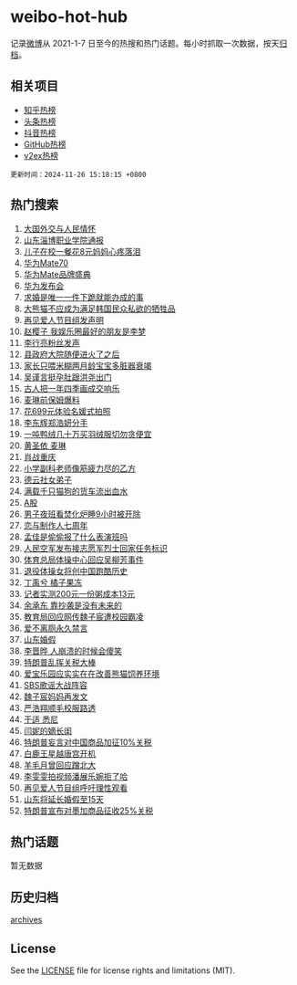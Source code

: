 # weibo-hot-hub

记录[微博](https://www.weibo.com)从 2021-1-7 日至今的热搜和热门话题。每小时抓取一次数据，按天[归档](archives)。

## 相关项目

- [知乎热榜](https://github.com/lonnyzhang423/zhihu-hot-hub)
- [头条热榜](https://github.com/lonnyzhang423/toutiao-hot-hub)
- [抖音热榜](https://github.com/lonnyzhang423/douyin-hot-hub)
- [GitHub热榜](https://github.com/lonnyzhang423/github-hot-hub)
- [v2ex热榜](https://github.com/lonnyzhang423/v2ex-hot-hub)


`更新时间：2024-11-26 15:18:15 +0800`

## 热门搜索

1. [大国外交与人民情怀](https://m.weibo.cn/search?containerid=100103type%3D1%26t%3D10%26q%3D%23%E5%A4%A7%E5%9B%BD%E5%A4%96%E4%BA%A4%E4%B8%8E%E4%BA%BA%E6%B0%91%E6%83%85%E6%80%80%23&stream_entry_id=51&isnewpage=1&extparam=seat%3D1%26pos%3D0%26filter_type%3Drealtimehot%26stream_entry_id%3D51%26c_type%3D51%26dgr%3D0%26q%3D%2523%25E5%25A4%25A7%25E5%259B%25BD%25E5%25A4%2596%25E4%25BA%25A4%25E4%25B8%258E%25E4%25BA%25BA%25E6%25B0%2591%25E6%2583%2585%25E6%2580%2580%2523%26cate%3D10103%26display_time%3D1732605494%26pre_seqid%3D17326054945670174213877)
1. [山东淄博职业学院通报](https://m.weibo.cn/search?containerid=100103type%3D1%26t%3D10%26q%3D%23%E5%B1%B1%E4%B8%9C%E6%B7%84%E5%8D%9A%E8%81%8C%E4%B8%9A%E5%AD%A6%E9%99%A2%E9%80%9A%E6%8A%A5%23&stream_entry_id=31&isnewpage=1&extparam=seat%3D1%26stream_entry_id%3D31%26dgr%3D0%26band_rank%3D1%26filter_type%3Drealtimehot%26pos%3D0%26flag%3D1%26q%3D%2523%25E5%25B1%25B1%25E4%25B8%259C%25E6%25B7%2584%25E5%258D%259A%25E8%2581%258C%25E4%25B8%259A%25E5%25AD%25A6%25E9%2599%25A2%25E9%2580%259A%25E6%258A%25A5%2523%26c_type%3D31%26realpos%3D1%26lcate%3D5001%26cate%3D5001%26display_time%3D1732605494%26pre_seqid%3D17326054945670174213877)
1. [儿子在校一餐花8元妈妈心疼落泪](https://m.weibo.cn/search?containerid=100103type%3D1%26t%3D10%26q%3D%23%E5%84%BF%E5%AD%90%E5%9C%A8%E6%A0%A1%E4%B8%80%E9%A4%90%E8%8A%B18%E5%85%83%E5%A6%88%E5%A6%88%E5%BF%83%E7%96%BC%E8%90%BD%E6%B3%AA%23&stream_entry_id=31&isnewpage=1&extparam=seat%3D1%26stream_entry_id%3D31%26dgr%3D0%26band_rank%3D2%26filter_type%3Drealtimehot%26pos%3D1%26flag%3D2%26q%3D%2523%25E5%2584%25BF%25E5%25AD%2590%25E5%259C%25A8%25E6%25A0%25A1%25E4%25B8%2580%25E9%25A4%2590%25E8%258A%25B18%25E5%2585%2583%25E5%25A6%2588%25E5%25A6%2588%25E5%25BF%2583%25E7%2596%25BC%25E8%2590%25BD%25E6%25B3%25AA%2523%26c_type%3D31%26realpos%3D2%26lcate%3D5001%26cate%3D5001%26display_time%3D1732605494%26pre_seqid%3D17326054945670174213877)
1. [华为Mate70](https://m.weibo.cn/search?containerid=100103type%3D1%26t%3D10%26q%3D%23%E5%8D%8E%E4%B8%BAMate70%23&stream_entry_id=31&isnewpage=1&extparam=seat%3D1%26stream_entry_id%3D31%26dgr%3D0%26band_rank%3D3%26filter_type%3Drealtimehot%26pos%3D2%26flag%3D0%26q%3D%2523%25E5%258D%258E%25E4%25B8%25BAMate70%2523%26c_type%3D31%26realpos%3D3%26lcate%3D5001%26cate%3D5001%26display_time%3D1732605494%26pre_seqid%3D17326054945670174213877)
1. [华为Mate品牌盛典](https://m.weibo.cn/search?containerid=100103type%3D1%26t%3D296%26q%3D%23%E5%8D%8E%E4%B8%BAMate%E5%93%81%E7%89%8C%E7%9B%9B%E5%85%B8%E6%95%AC%E8%AF%B7%E6%9C%9F%E5%BE%85%23&hide_search_bar=0&replace_title=+&extparam=hide_channel%3D1)
1. [华为发布会](https://m.weibo.cn/search?containerid=100103type%3D1%26t%3D10%26q%3D%E5%8D%8E%E4%B8%BA%E5%8F%91%E5%B8%83%E4%BC%9A&stream_entry_id=31&isnewpage=1&extparam=seat%3D1%26stream_entry_id%3D31%26dgr%3D0%26band_rank%3D4%26filter_type%3Drealtimehot%26pos%3D4%26flag%3D1%26q%3D%25E5%258D%258E%25E4%25B8%25BA%25E5%258F%2591%25E5%25B8%2583%25E4%25BC%259A%26c_type%3D31%26realpos%3D4%26lcate%3D5001%26cate%3D5001%26display_time%3D1732605494%26pre_seqid%3D17326054945670174213877)
1. [求婚是唯一一件下跪就能办成的事](https://m.weibo.cn/search?containerid=100103type%3D1%26t%3D10%26q%3D%E6%B1%82%E5%A9%9A%E6%98%AF%E5%94%AF%E4%B8%80%E4%B8%80%E4%BB%B6%E4%B8%8B%E8%B7%AA%E5%B0%B1%E8%83%BD%E5%8A%9E%E6%88%90%E7%9A%84%E4%BA%8B&stream_entry_id=31&isnewpage=1&extparam=seat%3D1%26stream_entry_id%3D31%26dgr%3D0%26band_rank%3D5%26filter_type%3Drealtimehot%26pos%3D5%26flag%3D1%26q%3D%25E6%25B1%2582%25E5%25A9%259A%25E6%2598%25AF%25E5%2594%25AF%25E4%25B8%2580%25E4%25B8%2580%25E4%25BB%25B6%25E4%25B8%258B%25E8%25B7%25AA%25E5%25B0%25B1%25E8%2583%25BD%25E5%258A%259E%25E6%2588%2590%25E7%259A%2584%25E4%25BA%258B%26c_type%3D31%26realpos%3D5%26lcate%3D5001%26cate%3D5001%26display_time%3D1732605494%26pre_seqid%3D17326054945670174213877)
1. [大熊猫不应成为满足韩国民众私欲的牺牲品](https://m.weibo.cn/search?containerid=100103type%3D1%26t%3D10%26q%3D%23%E5%A4%A7%E7%86%8A%E7%8C%AB%E4%B8%8D%E5%BA%94%E6%88%90%E4%B8%BA%E6%BB%A1%E8%B6%B3%E9%9F%A9%E5%9B%BD%E6%B0%91%E4%BC%97%E7%A7%81%E6%AC%B2%E7%9A%84%E7%89%BA%E7%89%B2%E5%93%81%23&stream_entry_id=31&isnewpage=1&extparam=seat%3D1%26stream_entry_id%3D31%26dgr%3D0%26band_rank%3D6%26filter_type%3Drealtimehot%26pos%3D6%26flag%3D1%26q%3D%2523%25E5%25A4%25A7%25E7%2586%258A%25E7%258C%25AB%25E4%25B8%258D%25E5%25BA%2594%25E6%2588%2590%25E4%25B8%25BA%25E6%25BB%25A1%25E8%25B6%25B3%25E9%259F%25A9%25E5%259B%25BD%25E6%25B0%2591%25E4%25BC%2597%25E7%25A7%2581%25E6%25AC%25B2%25E7%259A%2584%25E7%2589%25BA%25E7%2589%25B2%25E5%2593%2581%2523%26c_type%3D31%26realpos%3D6%26lcate%3D5001%26cate%3D5001%26display_time%3D1732605494%26pre_seqid%3D17326054945670174213877)
1. [再见爱人节目组发声明](https://m.weibo.cn/search?containerid=100103type%3D1%26t%3D10%26q%3D%23%E5%86%8D%E8%A7%81%E7%88%B1%E4%BA%BA%E8%8A%82%E7%9B%AE%E7%BB%84%E5%8F%91%E5%A3%B0%E6%98%8E%23&stream_entry_id=31&isnewpage=1&extparam=seat%3D1%26stream_entry_id%3D31%26dgr%3D0%26band_rank%3D7%26filter_type%3Drealtimehot%26pos%3D7%26flag%3D1%26q%3D%2523%25E5%2586%258D%25E8%25A7%2581%25E7%2588%25B1%25E4%25BA%25BA%25E8%258A%2582%25E7%259B%25AE%25E7%25BB%2584%25E5%258F%2591%25E5%25A3%25B0%25E6%2598%258E%2523%26c_type%3D31%26realpos%3D7%26lcate%3D5001%26cate%3D5001%26display_time%3D1732605494%26pre_seqid%3D17326054945670174213877)
1. [赵樱子 我娱乐圈最好的朋友是李梦](https://m.weibo.cn/search?containerid=100103type%3D1%26t%3D10%26q%3D%E8%B5%B5%E6%A8%B1%E5%AD%90+%E6%88%91%E5%A8%B1%E4%B9%90%E5%9C%88%E6%9C%80%E5%A5%BD%E7%9A%84%E6%9C%8B%E5%8F%8B%E6%98%AF%E6%9D%8E%E6%A2%A6&stream_entry_id=31&isnewpage=1&extparam=seat%3D1%26stream_entry_id%3D31%26dgr%3D0%26band_rank%3D8%26filter_type%3Drealtimehot%26pos%3D8%26flag%3D2%26q%3D%25E8%25B5%25B5%25E6%25A8%25B1%25E5%25AD%2590%2520%25E6%2588%2591%25E5%25A8%25B1%25E4%25B9%2590%25E5%259C%2588%25E6%259C%2580%25E5%25A5%25BD%25E7%259A%2584%25E6%259C%258B%25E5%258F%258B%25E6%2598%25AF%25E6%259D%258E%25E6%25A2%25A6%26c_type%3D31%26realpos%3D8%26lcate%3D5001%26cate%3D5001%26display_time%3D1732605494%26pre_seqid%3D17326054945670174213877)
1. [李行亮粉丝发声](https://m.weibo.cn/search?containerid=100103type%3D1%26t%3D10%26q%3D%23%E6%9D%8E%E8%A1%8C%E4%BA%AE%E7%B2%89%E4%B8%9D%E5%8F%91%E5%A3%B0%23&stream_entry_id=31&isnewpage=1&extparam=seat%3D1%26stream_entry_id%3D31%26dgr%3D0%26band_rank%3D9%26filter_type%3Drealtimehot%26pos%3D9%26flag%3D1%26q%3D%2523%25E6%259D%258E%25E8%25A1%258C%25E4%25BA%25AE%25E7%25B2%2589%25E4%25B8%259D%25E5%258F%2591%25E5%25A3%25B0%2523%26c_type%3D31%26realpos%3D9%26lcate%3D5001%26cate%3D5001%26display_time%3D1732605494%26pre_seqid%3D17326054945670174213877)
1. [县政府大院随便进火了之后](https://m.weibo.cn/search?containerid=100103type%3D1%26t%3D10%26q%3D%23%E5%8E%BF%E6%94%BF%E5%BA%9C%E5%A4%A7%E9%99%A2%E9%9A%8F%E4%BE%BF%E8%BF%9B%E7%81%AB%E4%BA%86%E4%B9%8B%E5%90%8E%23&stream_entry_id=31&isnewpage=1&extparam=seat%3D1%26stream_entry_id%3D31%26dgr%3D0%26band_rank%3D10%26filter_type%3Drealtimehot%26pos%3D10%26flag%3D1%26q%3D%2523%25E5%258E%25BF%25E6%2594%25BF%25E5%25BA%259C%25E5%25A4%25A7%25E9%2599%25A2%25E9%259A%258F%25E4%25BE%25BF%25E8%25BF%259B%25E7%2581%25AB%25E4%25BA%2586%25E4%25B9%258B%25E5%2590%258E%2523%26c_type%3D31%26realpos%3D10%26lcate%3D5001%26cate%3D5001%26display_time%3D1732605494%26pre_seqid%3D17326054945670174213877)
1. [家长只喂米糊两月龄宝宝多脏器衰竭](https://m.weibo.cn/search?containerid=100103type%3D1%26t%3D10%26q%3D%23%E5%AE%B6%E9%95%BF%E5%8F%AA%E5%96%82%E7%B1%B3%E7%B3%8A%E4%B8%A4%E6%9C%88%E9%BE%84%E5%AE%9D%E5%AE%9D%E5%A4%9A%E8%84%8F%E5%99%A8%E8%A1%B0%E7%AB%AD%23&stream_entry_id=31&isnewpage=1&extparam=seat%3D1%26stream_entry_id%3D31%26dgr%3D0%26band_rank%3D11%26filter_type%3Drealtimehot%26pos%3D11%26flag%3D1%26q%3D%2523%25E5%25AE%25B6%25E9%2595%25BF%25E5%258F%25AA%25E5%2596%2582%25E7%25B1%25B3%25E7%25B3%258A%25E4%25B8%25A4%25E6%259C%2588%25E9%25BE%2584%25E5%25AE%259D%25E5%25AE%259D%25E5%25A4%259A%25E8%2584%258F%25E5%2599%25A8%25E8%25A1%25B0%25E7%25AB%25AD%2523%26c_type%3D31%26realpos%3D11%26lcate%3D5001%26cate%3D5001%26display_time%3D1732605494%26pre_seqid%3D17326054945670174213877)
1. [吴谨言挺孕肚跟洪尧出门](https://m.weibo.cn/search?containerid=100103type%3D1%26t%3D10%26q%3D%23%E5%90%B4%E8%B0%A8%E8%A8%80%E6%8C%BA%E5%AD%95%E8%82%9A%E8%B7%9F%E6%B4%AA%E5%B0%A7%E5%87%BA%E9%97%A8%23&stream_entry_id=31&isnewpage=1&extparam=seat%3D1%26stream_entry_id%3D31%26dgr%3D0%26band_rank%3D12%26filter_type%3Drealtimehot%26pos%3D12%26flag%3D2%26q%3D%2523%25E5%2590%25B4%25E8%25B0%25A8%25E8%25A8%2580%25E6%258C%25BA%25E5%25AD%2595%25E8%2582%259A%25E8%25B7%259F%25E6%25B4%25AA%25E5%25B0%25A7%25E5%2587%25BA%25E9%2597%25A8%2523%26c_type%3D31%26realpos%3D12%26lcate%3D5001%26cate%3D5001%26display_time%3D1732605494%26pre_seqid%3D17326054945670174213877)
1. [古人把一年四季画成交响乐](https://m.weibo.cn/search?containerid=100103type%3D1%26t%3D10%26q%3D%23%E5%8F%A4%E4%BA%BA%E6%8A%8A%E4%B8%80%E5%B9%B4%E5%9B%9B%E5%AD%A3%E7%94%BB%E6%88%90%E4%BA%A4%E5%93%8D%E4%B9%90%23&stream_entry_id=31&isnewpage=1&extparam=seat%3D1%26stream_entry_id%3D31%26dgr%3D0%26band_rank%3D13%26filter_type%3Drealtimehot%26pos%3D13%26flag%3D0%26q%3D%2523%25E5%258F%25A4%25E4%25BA%25BA%25E6%258A%258A%25E4%25B8%2580%25E5%25B9%25B4%25E5%259B%259B%25E5%25AD%25A3%25E7%2594%25BB%25E6%2588%2590%25E4%25BA%25A4%25E5%2593%258D%25E4%25B9%2590%2523%26c_type%3D31%26realpos%3D13%26lcate%3D5001%26cate%3D5001%26display_time%3D1732605494%26pre_seqid%3D17326054945670174213877)
1. [麦琳前保姆爆料](https://m.weibo.cn/search?containerid=100103type%3D1%26t%3D10%26q%3D%23%E9%BA%A6%E7%90%B3%E5%89%8D%E4%BF%9D%E5%A7%86%E7%88%86%E6%96%99%23&stream_entry_id=31&isnewpage=1&extparam=seat%3D1%26stream_entry_id%3D31%26dgr%3D0%26band_rank%3D14%26filter_type%3Drealtimehot%26pos%3D14%26flag%3D2%26q%3D%2523%25E9%25BA%25A6%25E7%2590%25B3%25E5%2589%258D%25E4%25BF%259D%25E5%25A7%2586%25E7%2588%2586%25E6%2596%2599%2523%26c_type%3D31%26realpos%3D14%26lcate%3D5001%26cate%3D5001%26display_time%3D1732605494%26pre_seqid%3D17326054945670174213877)
1. [花699元体验名媛式拍照](https://m.weibo.cn/search?containerid=100103type%3D1%26t%3D10%26q%3D%23%E8%8A%B1699%E5%85%83%E4%BD%93%E9%AA%8C%E5%90%8D%E5%AA%9B%E5%BC%8F%E6%8B%8D%E7%85%A7%23&stream_entry_id=31&isnewpage=1&extparam=seat%3D1%26stream_entry_id%3D31%26dgr%3D0%26band_rank%3D15%26filter_type%3Drealtimehot%26pos%3D15%26flag%3D1%26q%3D%2523%25E8%258A%25B1699%25E5%2585%2583%25E4%25BD%2593%25E9%25AA%258C%25E5%2590%258D%25E5%25AA%259B%25E5%25BC%258F%25E6%258B%258D%25E7%2585%25A7%2523%26c_type%3D31%26realpos%3D15%26lcate%3D5001%26cate%3D5001%26display_time%3D1732605494%26pre_seqid%3D17326054945670174213877)
1. [李东辉郑浩妍分手](https://m.weibo.cn/search?containerid=100103type%3D1%26t%3D10%26q%3D%23%E6%9D%8E%E4%B8%9C%E8%BE%89%E9%83%91%E6%B5%A9%E5%A6%8D%E5%88%86%E6%89%8B%23&stream_entry_id=31&isnewpage=1&extparam=seat%3D1%26stream_entry_id%3D31%26dgr%3D0%26band_rank%3D16%26filter_type%3Drealtimehot%26pos%3D16%26flag%3D1%26q%3D%2523%25E6%259D%258E%25E4%25B8%259C%25E8%25BE%2589%25E9%2583%2591%25E6%25B5%25A9%25E5%25A6%258D%25E5%2588%2586%25E6%2589%258B%2523%26c_type%3D31%26realpos%3D16%26lcate%3D5001%26cate%3D5001%26display_time%3D1732605494%26pre_seqid%3D17326054945670174213877)
1. [一吨鸭绒几十万买羽绒服切勿贪便宜](https://m.weibo.cn/search?containerid=100103type%3D1%26t%3D10%26q%3D%23%E4%B8%80%E5%90%A8%E9%B8%AD%E7%BB%92%E5%87%A0%E5%8D%81%E4%B8%87%E4%B9%B0%E7%BE%BD%E7%BB%92%E6%9C%8D%E5%88%87%E5%8B%BF%E8%B4%AA%E4%BE%BF%E5%AE%9C%23&stream_entry_id=31&isnewpage=1&extparam=seat%3D1%26stream_entry_id%3D31%26dgr%3D0%26band_rank%3D17%26filter_type%3Drealtimehot%26pos%3D17%26flag%3D0%26q%3D%2523%25E4%25B8%2580%25E5%2590%25A8%25E9%25B8%25AD%25E7%25BB%2592%25E5%2587%25A0%25E5%258D%2581%25E4%25B8%2587%25E4%25B9%25B0%25E7%25BE%25BD%25E7%25BB%2592%25E6%259C%258D%25E5%2588%2587%25E5%258B%25BF%25E8%25B4%25AA%25E4%25BE%25BF%25E5%25AE%259C%2523%26c_type%3D31%26realpos%3D17%26lcate%3D5001%26cate%3D5001%26display_time%3D1732605494%26pre_seqid%3D17326054945670174213877)
1. [黄圣依 麦琳](https://m.weibo.cn/search?containerid=100103type%3D1%26t%3D10%26q%3D%E9%BB%84%E5%9C%A3%E4%BE%9D+%E9%BA%A6%E7%90%B3&stream_entry_id=31&isnewpage=1&extparam=seat%3D1%26stream_entry_id%3D31%26dgr%3D0%26band_rank%3D18%26filter_type%3Drealtimehot%26pos%3D18%26flag%3D2%26q%3D%25E9%25BB%2584%25E5%259C%25A3%25E4%25BE%259D%2520%25E9%25BA%25A6%25E7%2590%25B3%26c_type%3D31%26realpos%3D18%26lcate%3D5001%26cate%3D5001%26display_time%3D1732605494%26pre_seqid%3D17326054945670174213877)
1. [肖战重庆](https://m.weibo.cn/search?containerid=100103type%3D1%26t%3D10%26q%3D%E8%82%96%E6%88%98%E9%87%8D%E5%BA%86&stream_entry_id=31&isnewpage=1&extparam=seat%3D1%26stream_entry_id%3D31%26dgr%3D0%26band_rank%3D19%26filter_type%3Drealtimehot%26pos%3D19%26flag%3D1%26q%3D%25E8%2582%2596%25E6%2588%2598%25E9%2587%258D%25E5%25BA%2586%26c_type%3D31%26realpos%3D19%26lcate%3D5001%26cate%3D5001%26display_time%3D1732605494%26pre_seqid%3D17326054945670174213877)
1. [小学副科老师像筋疲力尽的乙方](https://m.weibo.cn/search?containerid=100103type%3D1%26t%3D10%26q%3D%23%E5%B0%8F%E5%AD%A6%E5%89%AF%E7%A7%91%E8%80%81%E5%B8%88%E5%83%8F%E7%AD%8B%E7%96%B2%E5%8A%9B%E5%B0%BD%E7%9A%84%E4%B9%99%E6%96%B9%23&stream_entry_id=31&isnewpage=1&extparam=seat%3D1%26stream_entry_id%3D31%26dgr%3D0%26band_rank%3D20%26filter_type%3Drealtimehot%26pos%3D20%26flag%3D1%26q%3D%2523%25E5%25B0%258F%25E5%25AD%25A6%25E5%2589%25AF%25E7%25A7%2591%25E8%2580%2581%25E5%25B8%2588%25E5%2583%258F%25E7%25AD%258B%25E7%2596%25B2%25E5%258A%259B%25E5%25B0%25BD%25E7%259A%2584%25E4%25B9%2599%25E6%2596%25B9%2523%26c_type%3D31%26realpos%3D20%26lcate%3D5001%26cate%3D5001%26display_time%3D1732605494%26pre_seqid%3D17326054945670174213877)
1. [德云社女弟子](https://m.weibo.cn/search?containerid=100103type%3D1%26t%3D10%26q%3D%E5%BE%B7%E4%BA%91%E7%A4%BE%E5%A5%B3%E5%BC%9F%E5%AD%90&stream_entry_id=31&isnewpage=1&extparam=seat%3D1%26stream_entry_id%3D31%26dgr%3D0%26band_rank%3D21%26filter_type%3Drealtimehot%26pos%3D21%26flag%3D1%26q%3D%25E5%25BE%25B7%25E4%25BA%2591%25E7%25A4%25BE%25E5%25A5%25B3%25E5%25BC%259F%25E5%25AD%2590%26c_type%3D31%26realpos%3D21%26lcate%3D5001%26cate%3D5001%26display_time%3D1732605494%26pre_seqid%3D17326054945670174213877)
1. [满载千只猫狗的货车流出血水](https://m.weibo.cn/search?containerid=100103type%3D1%26t%3D10%26q%3D%23%E6%BB%A1%E8%BD%BD%E5%8D%83%E5%8F%AA%E7%8C%AB%E7%8B%97%E7%9A%84%E8%B4%A7%E8%BD%A6%E6%B5%81%E5%87%BA%E8%A1%80%E6%B0%B4%23&stream_entry_id=31&isnewpage=1&extparam=seat%3D1%26stream_entry_id%3D31%26dgr%3D0%26band_rank%3D22%26filter_type%3Drealtimehot%26pos%3D22%26flag%3D1%26q%3D%2523%25E6%25BB%25A1%25E8%25BD%25BD%25E5%258D%2583%25E5%258F%25AA%25E7%258C%25AB%25E7%258B%2597%25E7%259A%2584%25E8%25B4%25A7%25E8%25BD%25A6%25E6%25B5%2581%25E5%2587%25BA%25E8%25A1%2580%25E6%25B0%25B4%2523%26c_type%3D31%26realpos%3D22%26lcate%3D5001%26cate%3D5001%26display_time%3D1732605494%26pre_seqid%3D17326054945670174213877)
1. [A股](https://m.weibo.cn/search?containerid=100103type%3D1%26t%3D10%26q%3DA%E8%82%A1&stream_entry_id=31&isnewpage=1&extparam=seat%3D1%26stream_entry_id%3D31%26dgr%3D0%26band_rank%3D23%26filter_type%3Drealtimehot%26pos%3D23%26flag%3D1%26q%3DA%25E8%2582%25A1%26c_type%3D31%26realpos%3D23%26lcate%3D5001%26cate%3D5001%26display_time%3D1732605494%26pre_seqid%3D17326054945670174213877)
1. [男子夜班看焚化炉睡9小时被开除](https://m.weibo.cn/search?containerid=100103type%3D1%26t%3D10%26q%3D%23%E7%94%B7%E5%AD%90%E5%A4%9C%E7%8F%AD%E7%9C%8B%E7%84%9A%E5%8C%96%E7%82%89%E7%9D%A19%E5%B0%8F%E6%97%B6%E8%A2%AB%E5%BC%80%E9%99%A4%23&stream_entry_id=31&isnewpage=1&extparam=seat%3D1%26stream_entry_id%3D31%26dgr%3D0%26band_rank%3D24%26filter_type%3Drealtimehot%26pos%3D24%26flag%3D0%26q%3D%2523%25E7%2594%25B7%25E5%25AD%2590%25E5%25A4%259C%25E7%258F%25AD%25E7%259C%258B%25E7%2584%259A%25E5%258C%2596%25E7%2582%2589%25E7%259D%25A19%25E5%25B0%258F%25E6%2597%25B6%25E8%25A2%25AB%25E5%25BC%2580%25E9%2599%25A4%2523%26c_type%3D31%26realpos%3D24%26lcate%3D5001%26cate%3D5001%26display_time%3D1732605494%26pre_seqid%3D17326054945670174213877)
1. [恋与制作人七周年](https://m.weibo.cn/search?containerid=100103type%3D1%26t%3D10%26q%3D%23%E6%81%8B%E4%B8%8E%E5%88%B6%E4%BD%9C%E4%BA%BA%E4%B8%83%E5%91%A8%E5%B9%B4%23&stream_entry_id=31&isnewpage=1&extparam=seat%3D1%26stream_entry_id%3D31%26dgr%3D0%26band_rank%3D25%26filter_type%3Drealtimehot%26pos%3D25%26flag%3D1%26q%3D%2523%25E6%2581%258B%25E4%25B8%258E%25E5%2588%25B6%25E4%25BD%259C%25E4%25BA%25BA%25E4%25B8%2583%25E5%2591%25A8%25E5%25B9%25B4%2523%26c_type%3D31%26realpos%3D25%26lcate%3D5001%26cate%3D5001%26display_time%3D1732605494%26pre_seqid%3D17326054945670174213877)
1. [孟佳是偷偷报了什么表演班吗](https://m.weibo.cn/search?containerid=100103type%3D1%26t%3D10%26q%3D%E5%AD%9F%E4%BD%B3%E6%98%AF%E5%81%B7%E5%81%B7%E6%8A%A5%E4%BA%86%E4%BB%80%E4%B9%88%E8%A1%A8%E6%BC%94%E7%8F%AD%E5%90%97&stream_entry_id=31&isnewpage=1&extparam=seat%3D1%26stream_entry_id%3D31%26dgr%3D0%26band_rank%3D26%26filter_type%3Drealtimehot%26pos%3D26%26flag%3D0%26q%3D%25E5%25AD%259F%25E4%25BD%25B3%25E6%2598%25AF%25E5%2581%25B7%25E5%2581%25B7%25E6%258A%25A5%25E4%25BA%2586%25E4%25BB%2580%25E4%25B9%2588%25E8%25A1%25A8%25E6%25BC%2594%25E7%258F%25AD%25E5%2590%2597%26c_type%3D31%26realpos%3D26%26lcate%3D5001%26cate%3D5001%26display_time%3D1732605494%26pre_seqid%3D17326054945670174213877)
1. [人民空军发布接志愿军烈士回家任务标识](https://m.weibo.cn/search?containerid=100103type%3D1%26t%3D10%26q%3D%23%E4%BA%BA%E6%B0%91%E7%A9%BA%E5%86%9B%E5%8F%91%E5%B8%83%E6%8E%A5%E5%BF%97%E6%84%BF%E5%86%9B%E7%83%88%E5%A3%AB%E5%9B%9E%E5%AE%B6%E4%BB%BB%E5%8A%A1%E6%A0%87%E8%AF%86%23&stream_entry_id=31&isnewpage=1&extparam=seat%3D1%26stream_entry_id%3D31%26dgr%3D0%26band_rank%3D27%26filter_type%3Drealtimehot%26pos%3D27%26flag%3D1%26q%3D%2523%25E4%25BA%25BA%25E6%25B0%2591%25E7%25A9%25BA%25E5%2586%259B%25E5%258F%2591%25E5%25B8%2583%25E6%258E%25A5%25E5%25BF%2597%25E6%2584%25BF%25E5%2586%259B%25E7%2583%2588%25E5%25A3%25AB%25E5%259B%259E%25E5%25AE%25B6%25E4%25BB%25BB%25E5%258A%25A1%25E6%25A0%2587%25E8%25AF%2586%2523%26c_type%3D31%26realpos%3D27%26lcate%3D5001%26cate%3D5001%26display_time%3D1732605494%26pre_seqid%3D17326054945670174213877)
1. [体育总局体操中心回应吴柳芳事件](https://m.weibo.cn/search?containerid=100103type%3D1%26t%3D10%26q%3D%23%E4%BD%93%E8%82%B2%E6%80%BB%E5%B1%80%E4%BD%93%E6%93%8D%E4%B8%AD%E5%BF%83%E5%9B%9E%E5%BA%94%E5%90%B4%E6%9F%B3%E8%8A%B3%E4%BA%8B%E4%BB%B6%23&stream_entry_id=31&isnewpage=1&extparam=seat%3D1%26stream_entry_id%3D31%26dgr%3D0%26band_rank%3D28%26filter_type%3Drealtimehot%26pos%3D28%26flag%3D1%26q%3D%2523%25E4%25BD%2593%25E8%2582%25B2%25E6%2580%25BB%25E5%25B1%2580%25E4%25BD%2593%25E6%2593%258D%25E4%25B8%25AD%25E5%25BF%2583%25E5%259B%259E%25E5%25BA%2594%25E5%2590%25B4%25E6%259F%25B3%25E8%258A%25B3%25E4%25BA%258B%25E4%25BB%25B6%2523%26c_type%3D31%26realpos%3D28%26lcate%3D5001%26cate%3D5001%26display_time%3D1732605494%26pre_seqid%3D17326054945670174213877)
1. [退役体操女将创中国跑酷历史](https://m.weibo.cn/search?containerid=100103type%3D1%26t%3D10%26q%3D%23%E9%80%80%E5%BD%B9%E4%BD%93%E6%93%8D%E5%A5%B3%E5%B0%86%E5%88%9B%E4%B8%AD%E5%9B%BD%E8%B7%91%E9%85%B7%E5%8E%86%E5%8F%B2%23&stream_entry_id=31&isnewpage=1&extparam=seat%3D1%26stream_entry_id%3D31%26dgr%3D0%26band_rank%3D29%26filter_type%3Drealtimehot%26pos%3D29%26flag%3D1%26q%3D%2523%25E9%2580%2580%25E5%25BD%25B9%25E4%25BD%2593%25E6%2593%258D%25E5%25A5%25B3%25E5%25B0%2586%25E5%2588%259B%25E4%25B8%25AD%25E5%259B%25BD%25E8%25B7%2591%25E9%2585%25B7%25E5%258E%2586%25E5%258F%25B2%2523%26c_type%3D31%26realpos%3D29%26lcate%3D5001%26cate%3D5001%26display_time%3D1732605494%26pre_seqid%3D17326054945670174213877)
1. [丁禹兮 橘子果冻](https://m.weibo.cn/search?containerid=100103type%3D1%26t%3D10%26q%3D%E4%B8%81%E7%A6%B9%E5%85%AE+%E6%A9%98%E5%AD%90%E6%9E%9C%E5%86%BB&stream_entry_id=31&isnewpage=1&extparam=seat%3D1%26stream_entry_id%3D31%26dgr%3D0%26band_rank%3D30%26filter_type%3Drealtimehot%26pos%3D30%26flag%3D1%26q%3D%25E4%25B8%2581%25E7%25A6%25B9%25E5%2585%25AE%2520%25E6%25A9%2598%25E5%25AD%2590%25E6%259E%259C%25E5%2586%25BB%26c_type%3D31%26realpos%3D30%26lcate%3D5001%26cate%3D5001%26display_time%3D1732605494%26pre_seqid%3D17326054945670174213877)
1. [记者实测200元一份粥成本13元](https://m.weibo.cn/search?containerid=100103type%3D1%26t%3D10%26q%3D%23%E8%AE%B0%E8%80%85%E5%AE%9E%E6%B5%8B200%E5%85%83%E4%B8%80%E4%BB%BD%E7%B2%A5%E6%88%90%E6%9C%AC13%E5%85%83%23&stream_entry_id=31&isnewpage=1&extparam=seat%3D1%26stream_entry_id%3D31%26dgr%3D0%26band_rank%3D31%26filter_type%3Drealtimehot%26pos%3D31%26flag%3D1%26q%3D%2523%25E8%25AE%25B0%25E8%2580%2585%25E5%25AE%259E%25E6%25B5%258B200%25E5%2585%2583%25E4%25B8%2580%25E4%25BB%25BD%25E7%25B2%25A5%25E6%2588%2590%25E6%259C%25AC13%25E5%2585%2583%2523%26c_type%3D31%26realpos%3D31%26lcate%3D5001%26cate%3D5001%26display_time%3D1732605494%26pre_seqid%3D17326054945670174213877)
1. [余承东 靠抄袭是没有未来的](https://m.weibo.cn/search?containerid=100103type%3D1%26t%3D10%26q%3D%E4%BD%99%E6%89%BF%E4%B8%9C+%E9%9D%A0%E6%8A%84%E8%A2%AD%E6%98%AF%E6%B2%A1%E6%9C%89%E6%9C%AA%E6%9D%A5%E7%9A%84&stream_entry_id=31&isnewpage=1&extparam=seat%3D1%26stream_entry_id%3D31%26dgr%3D0%26band_rank%3D32%26filter_type%3Drealtimehot%26pos%3D32%26flag%3D1%26q%3D%25E4%25BD%2599%25E6%2589%25BF%25E4%25B8%259C%2520%25E9%259D%25A0%25E6%258A%2584%25E8%25A2%25AD%25E6%2598%25AF%25E6%25B2%25A1%25E6%259C%2589%25E6%259C%25AA%25E6%259D%25A5%25E7%259A%2584%26c_type%3D31%26realpos%3D32%26lcate%3D5001%26cate%3D5001%26display_time%3D1732605494%26pre_seqid%3D17326054945670174213877)
1. [教育局回应网传魏子宸遭校园霸凌](https://m.weibo.cn/search?containerid=100103type%3D1%26t%3D10%26q%3D%23%E6%95%99%E8%82%B2%E5%B1%80%E5%9B%9E%E5%BA%94%E7%BD%91%E4%BC%A0%E9%AD%8F%E5%AD%90%E5%AE%B8%E9%81%AD%E6%A0%A1%E5%9B%AD%E9%9C%B8%E5%87%8C%23&stream_entry_id=31&isnewpage=1&extparam=seat%3D1%26stream_entry_id%3D31%26dgr%3D0%26band_rank%3D33%26filter_type%3Drealtimehot%26pos%3D33%26flag%3D0%26q%3D%2523%25E6%2595%2599%25E8%2582%25B2%25E5%25B1%2580%25E5%259B%259E%25E5%25BA%2594%25E7%25BD%2591%25E4%25BC%25A0%25E9%25AD%258F%25E5%25AD%2590%25E5%25AE%25B8%25E9%2581%25AD%25E6%25A0%25A1%25E5%259B%25AD%25E9%259C%25B8%25E5%2587%258C%2523%26c_type%3D31%26realpos%3D33%26lcate%3D5001%26cate%3D5001%26display_time%3D1732605494%26pre_seqid%3D17326054945670174213877)
1. [爱不离厕永久禁言](https://m.weibo.cn/search?containerid=100103type%3D1%26t%3D10%26q%3D%23%E7%88%B1%E4%B8%8D%E7%A6%BB%E5%8E%95%E6%B0%B8%E4%B9%85%E7%A6%81%E8%A8%80%23&stream_entry_id=31&isnewpage=1&extparam=seat%3D1%26stream_entry_id%3D31%26dgr%3D0%26band_rank%3D34%26filter_type%3Drealtimehot%26pos%3D34%26flag%3D0%26q%3D%2523%25E7%2588%25B1%25E4%25B8%258D%25E7%25A6%25BB%25E5%258E%2595%25E6%25B0%25B8%25E4%25B9%2585%25E7%25A6%2581%25E8%25A8%2580%2523%26c_type%3D31%26realpos%3D34%26lcate%3D5001%26cate%3D5001%26display_time%3D1732605494%26pre_seqid%3D17326054945670174213877)
1. [山东婚假](https://m.weibo.cn/search?containerid=100103type%3D1%26t%3D10%26q%3D%E5%B1%B1%E4%B8%9C%E5%A9%9A%E5%81%87&stream_entry_id=31&isnewpage=1&extparam=seat%3D1%26stream_entry_id%3D31%26dgr%3D0%26band_rank%3D35%26filter_type%3Drealtimehot%26pos%3D35%26flag%3D0%26q%3D%25E5%25B1%25B1%25E4%25B8%259C%25E5%25A9%259A%25E5%2581%2587%26c_type%3D31%26realpos%3D35%26lcate%3D5001%26cate%3D5001%26display_time%3D1732605494%26pre_seqid%3D17326054945670174213877)
1. [李晋晔 人崩溃的时候会傻笑](https://m.weibo.cn/search?containerid=100103type%3D1%26t%3D10%26q%3D%E6%9D%8E%E6%99%8B%E6%99%94+%E4%BA%BA%E5%B4%A9%E6%BA%83%E7%9A%84%E6%97%B6%E5%80%99%E4%BC%9A%E5%82%BB%E7%AC%91&stream_entry_id=31&isnewpage=1&extparam=seat%3D1%26stream_entry_id%3D31%26dgr%3D0%26band_rank%3D36%26filter_type%3Drealtimehot%26pos%3D36%26flag%3D1%26q%3D%25E6%259D%258E%25E6%2599%258B%25E6%2599%2594%2520%25E4%25BA%25BA%25E5%25B4%25A9%25E6%25BA%2583%25E7%259A%2584%25E6%2597%25B6%25E5%2580%2599%25E4%25BC%259A%25E5%2582%25BB%25E7%25AC%2591%26c_type%3D31%26realpos%3D36%26lcate%3D5001%26cate%3D5001%26display_time%3D1732605494%26pre_seqid%3D17326054945670174213877)
1. [特朗普乱挥关税大棒](https://m.weibo.cn/search?containerid=100103type%3D1%26t%3D10%26q%3D%23%E7%89%B9%E6%9C%97%E6%99%AE%E4%B9%B1%E6%8C%A5%E5%85%B3%E7%A8%8E%E5%A4%A7%E6%A3%92%23&stream_entry_id=31&isnewpage=1&extparam=seat%3D1%26stream_entry_id%3D31%26dgr%3D0%26band_rank%3D37%26filter_type%3Drealtimehot%26pos%3D37%26flag%3D0%26q%3D%2523%25E7%2589%25B9%25E6%259C%2597%25E6%2599%25AE%25E4%25B9%25B1%25E6%258C%25A5%25E5%2585%25B3%25E7%25A8%258E%25E5%25A4%25A7%25E6%25A3%2592%2523%26c_type%3D31%26realpos%3D37%26lcate%3D5001%26cate%3D5001%26display_time%3D1732605494%26pre_seqid%3D17326054945670174213877)
1. [爱宝乐园应实实在在改善熊猫饲养环境](https://m.weibo.cn/search?containerid=100103type%3D1%26t%3D10%26q%3D%23%E7%88%B1%E5%AE%9D%E4%B9%90%E5%9B%AD%E5%BA%94%E5%AE%9E%E5%AE%9E%E5%9C%A8%E5%9C%A8%E6%94%B9%E5%96%84%E7%86%8A%E7%8C%AB%E9%A5%B2%E5%85%BB%E7%8E%AF%E5%A2%83%23&stream_entry_id=31&isnewpage=1&extparam=seat%3D1%26stream_entry_id%3D31%26dgr%3D0%26band_rank%3D38%26filter_type%3Drealtimehot%26pos%3D38%26flag%3D1%26q%3D%2523%25E7%2588%25B1%25E5%25AE%259D%25E4%25B9%2590%25E5%259B%25AD%25E5%25BA%2594%25E5%25AE%259E%25E5%25AE%259E%25E5%259C%25A8%25E5%259C%25A8%25E6%2594%25B9%25E5%2596%2584%25E7%2586%258A%25E7%258C%25AB%25E9%25A5%25B2%25E5%2585%25BB%25E7%258E%25AF%25E5%25A2%2583%2523%26c_type%3D31%26realpos%3D38%26lcate%3D5001%26cate%3D5001%26display_time%3D1732605494%26pre_seqid%3D17326054945670174213877)
1. [SBS歌谣大战阵容](https://m.weibo.cn/search?containerid=100103type%3D1%26t%3D10%26q%3DSBS%E6%AD%8C%E8%B0%A3%E5%A4%A7%E6%88%98%E9%98%B5%E5%AE%B9&stream_entry_id=31&isnewpage=1&extparam=seat%3D1%26stream_entry_id%3D31%26dgr%3D0%26band_rank%3D39%26filter_type%3Drealtimehot%26pos%3D39%26flag%3D1%26q%3DSBS%25E6%25AD%258C%25E8%25B0%25A3%25E5%25A4%25A7%25E6%2588%2598%25E9%2598%25B5%25E5%25AE%25B9%26c_type%3D31%26realpos%3D39%26lcate%3D5001%26cate%3D5001%26display_time%3D1732605494%26pre_seqid%3D17326054945670174213877)
1. [魏子宸妈妈再发文](https://m.weibo.cn/search?containerid=100103type%3D1%26t%3D10%26q%3D%23%E9%AD%8F%E5%AD%90%E5%AE%B8%E5%A6%88%E5%A6%88%E5%86%8D%E5%8F%91%E6%96%87%23&stream_entry_id=31&isnewpage=1&extparam=seat%3D1%26stream_entry_id%3D31%26dgr%3D0%26band_rank%3D40%26filter_type%3Drealtimehot%26pos%3D40%26flag%3D0%26q%3D%2523%25E9%25AD%258F%25E5%25AD%2590%25E5%25AE%25B8%25E5%25A6%2588%25E5%25A6%2588%25E5%2586%258D%25E5%258F%2591%25E6%2596%2587%2523%26c_type%3D31%26realpos%3D40%26lcate%3D5001%26cate%3D5001%26display_time%3D1732605494%26pre_seqid%3D17326054945670174213877)
1. [严浩翔顺毛校服路透](https://m.weibo.cn/search?containerid=100103type%3D1%26t%3D10%26q%3D%23%E4%B8%A5%E6%B5%A9%E7%BF%94%E9%A1%BA%E6%AF%9B%E6%A0%A1%E6%9C%8D%E8%B7%AF%E9%80%8F%23&stream_entry_id=31&isnewpage=1&extparam=seat%3D1%26stream_entry_id%3D31%26dgr%3D0%26band_rank%3D41%26filter_type%3Drealtimehot%26pos%3D41%26flag%3D1%26q%3D%2523%25E4%25B8%25A5%25E6%25B5%25A9%25E7%25BF%2594%25E9%25A1%25BA%25E6%25AF%259B%25E6%25A0%25A1%25E6%259C%258D%25E8%25B7%25AF%25E9%2580%258F%2523%26c_type%3D31%26realpos%3D41%26lcate%3D5001%26cate%3D5001%26display_time%3D1732605494%26pre_seqid%3D17326054945670174213877)
1. [于适 悉尼](https://m.weibo.cn/search?containerid=100103type%3D1%26t%3D10%26q%3D%E4%BA%8E%E9%80%82+%E6%82%89%E5%B0%BC&stream_entry_id=31&isnewpage=1&extparam=seat%3D1%26stream_entry_id%3D31%26dgr%3D0%26band_rank%3D42%26filter_type%3Drealtimehot%26pos%3D42%26flag%3D1%26q%3D%25E4%25BA%258E%25E9%2580%2582%2520%25E6%2582%2589%25E5%25B0%25BC%26c_type%3D31%26realpos%3D42%26lcate%3D5001%26cate%3D5001%26display_time%3D1732605494%26pre_seqid%3D17326054945670174213877)
1. [闫妮的嫡长闺](https://m.weibo.cn/search?containerid=100103type%3D1%26t%3D10%26q%3D%23%E9%97%AB%E5%A6%AE%E7%9A%84%E5%AB%A1%E9%95%BF%E9%97%BA%23&stream_entry_id=31&isnewpage=1&extparam=seat%3D1%26stream_entry_id%3D31%26dgr%3D0%26band_rank%3D43%26filter_type%3Drealtimehot%26pos%3D43%26flag%3D1%26q%3D%2523%25E9%2597%25AB%25E5%25A6%25AE%25E7%259A%2584%25E5%25AB%25A1%25E9%2595%25BF%25E9%2597%25BA%2523%26c_type%3D31%26realpos%3D43%26lcate%3D5001%26cate%3D5001%26display_time%3D1732605494%26pre_seqid%3D17326054945670174213877)
1. [特朗普妄言对中国商品加征10%关税](https://m.weibo.cn/search?containerid=100103type%3D1%26t%3D10%26q%3D%23%E7%89%B9%E6%9C%97%E6%99%AE%E5%A6%84%E8%A8%80%E5%AF%B9%E4%B8%AD%E5%9B%BD%E5%95%86%E5%93%81%E5%8A%A0%E5%BE%8110%25%E5%85%B3%E7%A8%8E%23&stream_entry_id=31&isnewpage=1&extparam=seat%3D1%26stream_entry_id%3D31%26dgr%3D0%26band_rank%3D44%26filter_type%3Drealtimehot%26pos%3D44%26flag%3D0%26q%3D%2523%25E7%2589%25B9%25E6%259C%2597%25E6%2599%25AE%25E5%25A6%2584%25E8%25A8%2580%25E5%25AF%25B9%25E4%25B8%25AD%25E5%259B%25BD%25E5%2595%2586%25E5%2593%2581%25E5%258A%25A0%25E5%25BE%258110%2525%25E5%2585%25B3%25E7%25A8%258E%2523%26c_type%3D31%26realpos%3D44%26lcate%3D5001%26cate%3D5001%26display_time%3D1732605494%26pre_seqid%3D17326054945670174213877)
1. [白鹿王星越唐宫开机](https://m.weibo.cn/search?containerid=100103type%3D1%26t%3D10%26q%3D%23%E7%99%BD%E9%B9%BF%E7%8E%8B%E6%98%9F%E8%B6%8A%E5%94%90%E5%AE%AB%E5%BC%80%E6%9C%BA%23&stream_entry_id=31&isnewpage=1&extparam=seat%3D1%26stream_entry_id%3D31%26dgr%3D0%26band_rank%3D45%26filter_type%3Drealtimehot%26pos%3D45%26flag%3D0%26q%3D%2523%25E7%2599%25BD%25E9%25B9%25BF%25E7%258E%258B%25E6%2598%259F%25E8%25B6%258A%25E5%2594%2590%25E5%25AE%25AB%25E5%25BC%2580%25E6%259C%25BA%2523%26c_type%3D31%26realpos%3D45%26lcate%3D5001%26cate%3D5001%26display_time%3D1732605494%26pre_seqid%3D17326054945670174213877)
1. [羊毛月曾回应蹭北大](https://m.weibo.cn/search?containerid=100103type%3D1%26t%3D10%26q%3D%23%E7%BE%8A%E6%AF%9B%E6%9C%88%E6%9B%BE%E5%9B%9E%E5%BA%94%E8%B9%AD%E5%8C%97%E5%A4%A7%23&stream_entry_id=31&isnewpage=1&extparam=seat%3D1%26stream_entry_id%3D31%26dgr%3D0%26band_rank%3D46%26filter_type%3Drealtimehot%26pos%3D46%26flag%3D0%26q%3D%2523%25E7%25BE%258A%25E6%25AF%259B%25E6%259C%2588%25E6%259B%25BE%25E5%259B%259E%25E5%25BA%2594%25E8%25B9%25AD%25E5%258C%2597%25E5%25A4%25A7%2523%26c_type%3D31%26realpos%3D46%26lcate%3D5001%26cate%3D5001%26display_time%3D1732605494%26pre_seqid%3D17326054945670174213877)
1. [李雯雯拍视频潘展乐婉拒了哈](https://m.weibo.cn/search?containerid=100103type%3D1%26t%3D10%26q%3D%23%E6%9D%8E%E9%9B%AF%E9%9B%AF%E6%8B%8D%E8%A7%86%E9%A2%91%E6%BD%98%E5%B1%95%E4%B9%90%E5%A9%89%E6%8B%92%E4%BA%86%E5%93%88%23&stream_entry_id=31&isnewpage=1&extparam=seat%3D1%26stream_entry_id%3D31%26dgr%3D0%26band_rank%3D47%26filter_type%3Drealtimehot%26pos%3D47%26flag%3D1%26q%3D%2523%25E6%259D%258E%25E9%259B%25AF%25E9%259B%25AF%25E6%258B%258D%25E8%25A7%2586%25E9%25A2%2591%25E6%25BD%2598%25E5%25B1%2595%25E4%25B9%2590%25E5%25A9%2589%25E6%258B%2592%25E4%25BA%2586%25E5%2593%2588%2523%26c_type%3D31%26realpos%3D47%26lcate%3D5001%26cate%3D5001%26display_time%3D1732605494%26pre_seqid%3D17326054945670174213877)
1. [再见爱人节目组呼吁理性观看](https://m.weibo.cn/search?containerid=100103type%3D1%26t%3D10%26q%3D%23%E5%86%8D%E8%A7%81%E7%88%B1%E4%BA%BA%E8%8A%82%E7%9B%AE%E7%BB%84%E5%91%BC%E5%90%81%E7%90%86%E6%80%A7%E8%A7%82%E7%9C%8B%23&stream_entry_id=31&isnewpage=1&extparam=seat%3D1%26stream_entry_id%3D31%26dgr%3D0%26band_rank%3D48%26filter_type%3Drealtimehot%26pos%3D48%26flag%3D1%26q%3D%2523%25E5%2586%258D%25E8%25A7%2581%25E7%2588%25B1%25E4%25BA%25BA%25E8%258A%2582%25E7%259B%25AE%25E7%25BB%2584%25E5%2591%25BC%25E5%2590%2581%25E7%2590%2586%25E6%2580%25A7%25E8%25A7%2582%25E7%259C%258B%2523%26c_type%3D31%26realpos%3D48%26lcate%3D5001%26cate%3D5001%26display_time%3D1732605494%26pre_seqid%3D17326054945670174213877)
1. [山东将延长婚假至15天](https://m.weibo.cn/search?containerid=100103type%3D1%26t%3D10%26q%3D%23%E5%B1%B1%E4%B8%9C%E5%B0%86%E5%BB%B6%E9%95%BF%E5%A9%9A%E5%81%87%E8%87%B315%E5%A4%A9%23&stream_entry_id=31&isnewpage=1&extparam=seat%3D1%26stream_entry_id%3D31%26dgr%3D0%26band_rank%3D49%26filter_type%3Drealtimehot%26pos%3D49%26flag%3D0%26q%3D%2523%25E5%25B1%25B1%25E4%25B8%259C%25E5%25B0%2586%25E5%25BB%25B6%25E9%2595%25BF%25E5%25A9%259A%25E5%2581%2587%25E8%2587%25B315%25E5%25A4%25A9%2523%26c_type%3D31%26realpos%3D49%26lcate%3D5001%26cate%3D5001%26display_time%3D1732605494%26pre_seqid%3D17326054945670174213877)
1. [特朗普宣布对墨加商品征收25%关税](https://m.weibo.cn/search?containerid=100103type%3D1%26t%3D10%26q%3D%23%E7%89%B9%E6%9C%97%E6%99%AE%E5%AE%A3%E5%B8%83%E5%AF%B9%E5%A2%A8%E5%8A%A0%E5%95%86%E5%93%81%E5%BE%81%E6%94%B625%25%E5%85%B3%E7%A8%8E%23&stream_entry_id=31&isnewpage=1&extparam=seat%3D1%26stream_entry_id%3D31%26dgr%3D0%26band_rank%3D50%26filter_type%3Drealtimehot%26pos%3D50%26flag%3D0%26q%3D%2523%25E7%2589%25B9%25E6%259C%2597%25E6%2599%25AE%25E5%25AE%25A3%25E5%25B8%2583%25E5%25AF%25B9%25E5%25A2%25A8%25E5%258A%25A0%25E5%2595%2586%25E5%2593%2581%25E5%25BE%2581%25E6%2594%25B625%2525%25E5%2585%25B3%25E7%25A8%258E%2523%26c_type%3D31%26realpos%3D50%26lcate%3D5001%26cate%3D5001%26display_time%3D1732605494%26pre_seqid%3D17326054945670174213877)

## 热门话题

暂无数据

## 历史归档

[archives](archives)

## License

See the [LICENSE](LICENSE) file for license rights and limitations (MIT).
